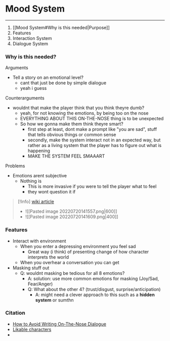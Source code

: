 # Mood System
---
1. [[Mood System#Why is this needed|Purpose]]
2. Features
3. Interaction System
4. Dialogue System

### Why is this needed?
Arguments
- Tell a story on an emotional level?
	- cant that just be done by simple dialogue
	- yeah i guess

Counterarguments
- wouldnt that make the player think that you think theyre dumb?
	- yeah, for not knowing the emotions, by being too on the nose
	- EVERYTHING ABOUT THIS ON-THE-NOSE thing is to be unexpected
	- So how we gonna make them think theyre smart?
		- first step at least, dont make a prompt like "you are sad", stuff that tells obvious things or common sense
		- secondly, make the system interact not in an expected way, but rather as a living system that the player has to figure out what is happening
		- MAKE THE SYSTEM FEEL SMAAART

Problems
- Emotions arent subjective
	- Nothing is
		- This is more invasive if you were to tell the player what to feel
		- they wont question it if

>[!Info]
>[wiki article](https://en.wikipedia.org/wiki/Emotion_classification#:~:text=Tertiary%20emotion,Lust%2FSexual%20desire)
>- ![[Pasted image 20220720141557.png|600]]
>- ![[Pasted image 20220720141609.png|400]]

### Features
- Interact with environment
	- When you enter a depressing environment you feel sad
		- Great way (i think) of presenting change of how character interprets the world
	- When you overhear a conversation you can get 
- Masking stuff out
	- Q: wouldnt masking be tedious for all 8 emotions?
		- A: solution: use more common emotions for masking (Joy/Sad, Fear/Anger)
		- Q: What about the other 4? (trust/disgust, surprise/anticipation)
			- A: might need a clever approach to this such as a **hidden system** or sumthn



### Citation
- [How to Avoid Writing On-The-Nose Dialogue](https://screencraft.org/blog/how-to-avoid-writing-on-the-nose-dialogue/#:~:text=Be%20Subtle%20and%20Use%20Subtext,every%20scene%20that%20you%20write.)
- [Likable characters](https://www.storyflint.com/blog/likable-character)
- 